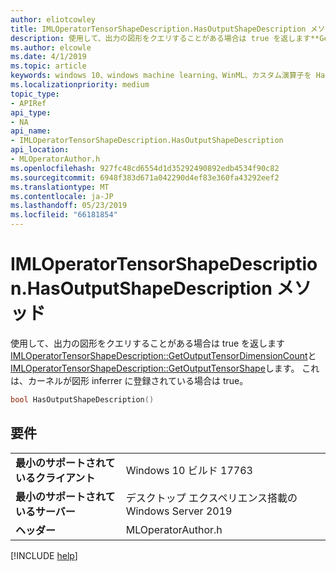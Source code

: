 ```yaml
---
author: eliotcowley
title: IMLOperatorTensorShapeDescription.HasOutputShapeDescription メソッド
description: 使用して、出力の図形をクエリすることがある場合は true を返します**GetOutputTensorDimensionCount**と**GetOutputTensorShape**します。
ms.author: elcowle
ms.date: 4/1/2019
ms.topic: article
keywords: windows 10、windows machine learning、WinML、カスタム演算子を HasOutputShapeDescription
ms.localizationpriority: medium
topic_type:
- APIRef
api_type:
- NA
api_name:
- IMLOperatorTensorShapeDescription.HasOutputShapeDescription
api_location:
- MLOperatorAuthor.h
ms.openlocfilehash: 927fc48cd6554d1d35292490892edb4534f90c82
ms.sourcegitcommit: 6948f383d671a042290d4ef83e360fa43292eef2
ms.translationtype: MT
ms.contentlocale: ja-JP
ms.lasthandoff: 05/23/2019
ms.locfileid: "66181854"
---
```

# <a name="imloperatortensorshapedescriptionhasoutputshapedescription-method"></a>IMLOperatorTensorShapeDescription.HasOutputShapeDescription メソッド

使用して、出力の図形をクエリすることがある場合は true を返します[IMLOperatorTensorShapeDescription::GetOutputTensorDimensionCount](IMLOperatorTensorShapeDescription_GetOutputTensorDimensionCount.md)と[IMLOperatorTensorShapeDescription::GetOutputTensorShape](IMLOperatorTensorShapeDescription_GetOutputTensorShape.md)します。 これは、カーネルが図形 inferrer に登録されている場合は true。

```cpp
bool HasOutputShapeDescription()
```

## <a name="requirements"></a>要件

| | |
|-|-|
| **最小のサポートされているクライアント** | Windows 10 ビルド 17763 |
| **最小のサポートされているサーバー** | デスクトップ エクスペリエンス搭載の Windows Server 2019 |
| **ヘッダー** | MLOperatorAuthor.h |

[!INCLUDE [help](../../includes/get-help.md)]
